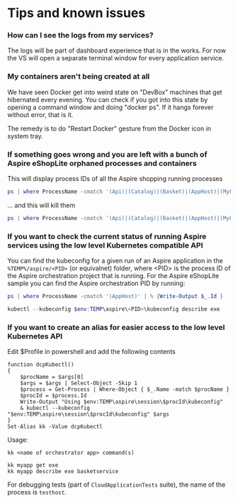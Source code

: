 # Tips and known issues

### How can I see the logs from my services?

The logs will be part of dashboard experience that is in the works. For now the VS will open a separate terminal window for every application service.

### My containers aren't being created at all

We have seen Docker get into weird state on "DevBox" machines that get hibernated every evening. You can check if you got into this state by opening a command window and doing "docker ps". If it hangs forever without error, that is it.

The remedy is to do "Restart Docker" gesture from the Docker icon in system tray.

### If something goes wrong and you are left with a bunch of Aspire eShopLite orphaned processes and containers

This will display process IDs of all the Aspire shopping running processes

```ps1
ps | where ProcessName -cmatch '(Api)|(Catalog)|(Basket)|(AppHost)|(MyFrontend)|(OrderProcessor)' | % {Write-Output $_.Id }
```

… and this will kill them

```ps1
ps | where ProcessName -cmatch '(Api)|(Catalog)|(Basket)|(AppHost)|(MyFrontend)|(OrderProcessor)' | % {Write-Output $_.Id; kill $_.Id }
```

### If you want to check the current status of running Aspire services using the low level Kubernetes compatible API

You can find the kubeconfig for a given run of an Aspire application in the `%TEMP%/aspire/<PID>` (or equivalnet) folder, where &lt;PID&gt; is the process ID of the Aspire orchestration project that is running. For the Aspire eShopLite sample you can find the Aspire orchestration PID by running:

```ps1
ps | where ProcessName -cmatch '(AppHost)' | % {Write-Output $_.Id }
```

```ps1
kubectl --kubeconfig $env:TEMP\aspire\<PID>\kubeconfig describe exe
```

### If you want to create an alias for easier access to the low level Kubernetes API

Edit $Profile in powershell and add the following contents

```
function dcpKubectl()
{
    $procName = $args[0]
    $args = $args | Select-Object -Skip 1
    $process = Get-Process | Where-Object { $_.Name -match $procName }
    $procId = $process.Id
    Write-Output "Using $env:TEMP\aspire\session\$procId\kubeconfig"
    & kubectl --kubeconfig "$env:TEMP\aspire\session\$procId\kubeconfig" $args
}
Set-Alias kk -Value dcpKubectl
```
Usage:

```
kk <name of orchestrator app> command(s)

kk myapp get exe
kk myapp describe exe basketservice
```

For debugging tests (part of `CloudApplicationTests` suite), the name of the process is `testhost`.
